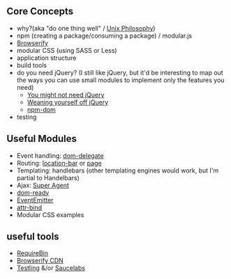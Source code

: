## Core Concepts

- why?(aka "do one thing well" / [Unix Philosophy](http://en.wikipedia.org/wiki/Unix_philosophy))
- npm (creating a package/consuming a package) / modular.js
- [Browserify](http://browserify.org/)
- modular CSS (using SASS or Less)
- application structure
- build tools
- do you need jQuery? (I still like jQuery, but it'd be interesting to map out the ways you can use small modules to implement only the features you need)
    - [You might not need jQuery](http://youmightnotneedjquery.com/)
    - [Weaning yourself off jQuery](http://substack.net/weaning_yourself_off_jquery)
    - [npm-dom](https://github.com/npm-dom)
- testing

## Useful Modules

- Event handling: [dom-delegate](https://www.npmjs.org/package/dom-delegate)
- Routing: [location-bar](https://www.npmjs.org/package/location-bar) or [page](https://www.npmjs.org/package/page)
- Templating: handlebars (other templating engines would work, but I'm partial to Handelbars)
- Ajax: [Super Agent](https://www.npmjs.org/package/superagent)
- [dom-ready](https://www.npmjs.org/package/domready)
- [EventEmitter](http://smalljs.org/object/events/event-emitter/)
- [attr-bind](https://www.npmjs.org/package/attr-bind)
- Modular CSS examples

## useful tools

- [RequireBin](http://requirebin.com/)
- [Browserify CDN](http://wzrd.in/)
- [Testling](https://ci.testling.com/) &/or [Saucelabs](https://saucelabs.com/)
